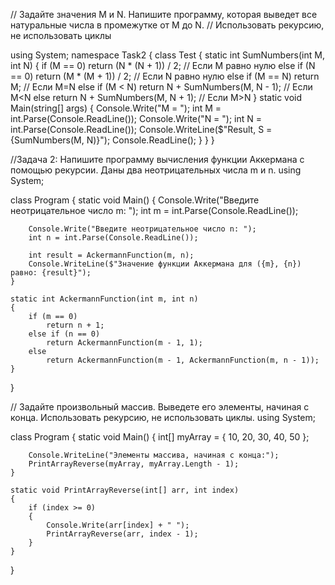 // Задайте значения M и N. Напишите программу, которая выведет все натуральные числа в промежутке от M до N.
// Использовать рекурсию, не использовать циклы

using System;
namespace Task2
{
    class Test
    {
        static int SumNumbers(int M, int N)
        {
            if (M == 0) return (N * (N + 1)) / 2;            // Если M равно нулю
            else if (N == 0) return (M * (M + 1)) / 2;       // Если N равно нулю
            else if (M == N) return M;                       // Если M=N
            else if (M < N) return N + SumNumbers(M, N - 1); // Если M<N
            else return N + SumNumbers(M, N + 1);            // Если M>N
        }
        static void Main(string[] args)
        {
            Console.Write("M = ");
            int M = int.Parse(Console.ReadLine());
            Console.Write("N = ");
            int N = int.Parse(Console.ReadLine());
            Console.WriteLine($"Result, S = {SumNumbers(M, N)}");
            Console.ReadLine();
        }
    }
}

//Задача 2: Напишите программу вычисления функции Аккермана с помощью рекурсии. Даны два неотрицательных числа m и n.
using System; 
 
class Program 
{ 
    static void Main() 
    { 
        Console.Write("Введите неотрицательное число m: "); 
        int m = int.Parse(Console.ReadLine()); 
 
        Console.Write("Введите неотрицательное число n: "); 
        int n = int.Parse(Console.ReadLine()); 
 
        int result = AckermannFunction(m, n); 
        Console.WriteLine($"Значение функции Аккермана для ({m}, {n}) равно: {result}"); 
    } 
 
    static int AckermannFunction(int m, int n) 
    { 
        if (m == 0) 
            return n + 1; 
        else if (n == 0) 
            return AckermannFunction(m - 1, 1); 
        else 
            return AckermannFunction(m - 1, AckermannFunction(m, n - 1)); 
    } 
}


// Задайте произвольный массив. Выведете его элементы, начиная с конца. Использовать рекурсию, не использовать циклы.
using System; 
 
class Program 
{ 
    static void Main() 
    { 
        int[] myArray = { 10, 20, 30, 40, 50 }; 
 
        Console.WriteLine("Элементы массива, начиная с конца:"); 
        PrintArrayReverse(myArray, myArray.Length - 1); 
    } 
 
    static void PrintArrayReverse(int[] arr, int index) 
    { 
        if (index >= 0) 
        { 
            Console.Write(arr[index] + " "); 
            PrintArrayReverse(arr, index - 1); 
        } 
    } 
}
